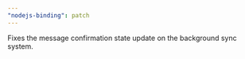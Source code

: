 ```yaml
---
"nodejs-binding": patch
---
```


Fixes the message confirmation state update on the background sync system.
